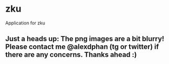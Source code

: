 # zku

Application for zku

## Just a heads up: The png images are a bit blurry! Please contact me @alexdphan (tg or twitter) if there are any concerns. Thanks ahead :)
